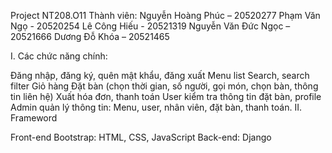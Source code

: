 Project NT208.O11 Thành viên: 
Nguyễn Hoàng Phúc – 20520277 
Phạm Văn Ngọ - 20520254 
Lê Công Hiếu - 20521319 
Nguyễn Văn Đức Ngọc – 20521666 
Dương Đỗ Khóa – 20521465

I. Các chức năng chính:

Đăng nhập, đăng ký, quên mật khẩu, đăng xuất
Menu list
Search, search filter
Giỏ hàng
Đặt bàn (chọn thời gian, số người, gọi món, chọn bàn, thông tin liên hệ)
Xuất hóa đơn, thanh toán
User kiểm tra thông tin đặt bàn, profile
Admin quản lý thông tin: Menu, user, nhân viên, đặt bàn, thanh toán.
II. Frameword

Front-end Bootstrap: HTML, CSS, JavaScript
Back-end: Django
